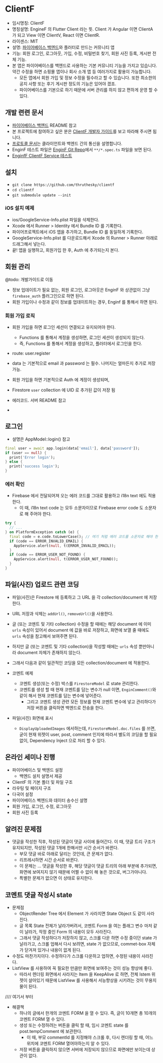 # ClientF

* 임시명칭: ClientF
* 명칭설명: EngineF 의 Flutter Client 라는 뜻. Client 가 Angular 이면 ClientA 가 되고 View 이면 ClientV, React 이면 ClientR.
* 라이센스: MIT
* 설명: [파이어베이스 백엔드](https://github.com/thruthesky/enginf)와 플러터로 만드는 커뮤니티 앱
* 기능: 회원 로그인, 로그아웃, 가입, 수정, 비밀번호 찾기, 회원 사진 등록, 게시판 전체 기능.
* 본 앱은 파이어베이스를 백엔드로 사용하는 기본 커뮤니티 기능을 가지고 있습니다. 약간 수정을 하면 쇼핑몰 앱이나 회사 소개 앱 등 여러가지로 활용이 가능합니다.
  * 모든 앱에서 회원 가입 및 정보 수정을 필수라고 할 수 있습니다. 또한 최소한의 공지 사항 또는 후기 게시판 정도의 기능은 있어야 겠죠.
  * 파이어베이스를 기본으로 하기 때문에 서버 관리를 하지 않고 편하게 운영 할 수 있다.


## 개발 련련 문서

* [파이어베이스 백엔드](https://github.com/thruthesky/enginf) README 참고
* 본 프로젝트에 참여하고 싶은 분은 [ClientF 개발자 가이드](https://github.com/thruthesky/clientf/blob/master/docs/DeveloperGuideLine.md)를 보고 따라해 주시면 됩니다.
* [프로토콜 문서](https://github.com/thruthesky/clientf/blob/master/docs/Protocols.md)는 클라이언트와 백엔드 간의 통신을 설명합니다.
* EnginF 테스트 파일은 [EnginF Git Repo](https://github.com/thruthesky/enginf)에서 `**/*.spec.ts` 파일을 보면 된다.
* [EnginfF ClientF Service 테스트](https://github.com/thruthesky/enginf_clientf_service/tree/master/test)

## 설치

* `git clone https://github.com/thruthesky/clientf`
* `cd clientf`
* `git submodule update --init`

### iOS 설치 예제

* ios/GoogleService-Info.plist 파일을 삭제한다.
* Xcode 에서 Runner > Identity 에서 Bundle ID 를 기록한다.
* 파이어프로젝트에서 iOS 앱을 추가하고, Bundle ID 를 동일하게 기록한다.
* GoogleService-Info.plist 를 다운로드해서 Xcode 의 Runner > Runner 아래로 드래그해서 넣는다.
* 끝! 앱을 실행하고, 회원가입 한 후, Auth 에 추가되는지 본다.




## 회원 관리

@todo: 개발가이드로 이동

* 정보 업데이트가 필요 없는, 회원 로그인, 로그아웃은 EnginF 와 상관없이 그냥 `firebase_auth` 플러그인으로 하면 된다.
* 회원 가입이나 수정과 같이 정보를 업데이트하는 경우, Enginf 를 통해서 하면 된다.



### 회원 가입 로직

* 회원 가입을 하면 로그인 세션이 연결되고 유지되어야 한다.
  * Functions 를 통해서 계정을 생성하면, 로그인 세션이 생성되지 않는다.
  * 즉, Functions 를 통해서 계정을 생성하고, 플러터에서 로그인을 한다.

* route: user.register
* data 는 기본적으로 email 과 password 는 필수. 나머지는 얼마든지 추가로 저장 가능.
* 회원 가입을 하면 기본적으로 Auth 에 계정이 생성되며,
* Firestore `user` collection 에 UID 로 추가된 값이 저장 됨


* 에러코드. 서버 README 참고
* 
<!-- 
코드 | 설명
--- | ---
input-data-is-not-provided | 회원 가입 정보를 전달하지 않은 경우
email-is-not-provided | 이메일 주소를 입력하지 않은 경우
password-is-not-provided | 비밀번호를 입력하지 않은 경우
auth/email-already-exists | 동일한 메일 주소가 이미 가입되어져 있는 경우 -->

## 로그인

* 설명은 AppModel::login() 참고

``` dart
final user = await app.login(data['email'], data['password']);
if (user == null) {
  print('Error login');
} else {
  print('success login');
}
```



### 에러 확인

* Firebase 에서 전달되어져 오는 에러 코드를 그대로 활용하고 i18n text 에도 적용한다.
  * 이 때, i18n text code 는 모두 소문자이므로 Firebase error code 도 소문자로 해 주어야 한다.

``` dart
try {
  // ...
} on PlatformException catch (e) {
  final code = e.code.toLowerCase(); // 여기 처럼 에러 코드를 소문자로 해야 한다. 이것은 언어 번역에서 사용되기 때문이다.
  if (code == ERROR_INVALID_EMAIL) {
    AppService.alert(null, t(ERROR_INVALID_EMAIL));
  }
  if (code == ERROR_USER_NOT_FOUND) {
    AppService.alert(null, t(ERROR_USER_NOT_FOUND));
  }
} 
```


## 파일(사진) 업로드 관련 코딩

* 파일(사진)은 Firestore 에 등록하고 그 URL 을 각 collection/document 에 저장한다.
* URL 저장과 삭제는 `addUrl()`, `removeUrl()`을 사용한다.
* 글 (또는 코멘트 및 기타 collection) 수정을 할 때에는 해당 document 에 이미 `urls` 속성이 있어서 document 에 값을 바로 저장하고, 화면에 보열 줄 때에도 `urls` 속성을 참고해서 보여주면 된다.
* 하지만 글 (또는 코멘트 및 기타 collection)을 작성할 때에는 `urls` 속성 뿐만아니라 document 자체가 존재하지 않는다.
* 그래서 다음과 같이 일관적인 코딩을 모든 collection/document 에 적용한다.

* 코멘트 예제
  * 코멘트 생성(또는 수정) 박스를 `FirestoreModel` 로 state 관리한다.
  * 코멘트를 생성 할 때 현재 코멘트를 담는 변수가 null 이면, `EnginComment()`와 같이 해서 현재 코멘트를 담는 변수에 넣어준다.
    * 그리고 코멘트 생성 관련 모든 정보를 현재 코멘트 변수에 넣고 관리하다가 저장 버튼을 클릭하면 백엔드로 전송을 한다.

* 파일(사진) 화면에 표시
  * `DisplayUploadedImages` 에서하는데, `FirestoreModel.doc.files` 를 쓰면, 굳이 현재 위젯이 user, post, comment 인지에 따라서 별도의 코딩을 할 필요 없이, Dependency Inject 으로 처리 할 수 있다.
  



## 온라인 세미나 진행

* 파이어베이스 및 백엔드 설정
  * 백엔드 설치 설명서 제공
* ClientF 의 기본 폴더 및 파일 구조
* 라우팅 및 페이지 구조
* 다국어 설정
* 파이어베이스 벡엔드와 데이터 송수신 설명
* 회원 가입, 로그인, 수정, 로그아웃
* 회원 사진 등록




## 알려진 문제점

* 댓글을 작성한 직후, 작성된 댓글이 댓글 사이에 들어간다. 이 때, 댓글 트리 구조가 유지되지만, 작성된 댓글 1개에 한해서만 시간 순서가 바뀐다. 
  * 부모 댓글 바로 아래로 달리는 것인데, 큰 문제가 없다.
  * 리프레시하면 시간 순서로 바뀐다.
  * 이 문제는 ... 댓글을 작성한 후, 해당 댓글이 댓글 트리의 아래 부분에 추가되면, 화면에 보여지지 않기 때문에 어쩔 수 없이 해 놓은 것으로, 버그가아니다.
  * 특별한 문제가 없으면 이 상태로 유지한다.



## 코멘트 댓글 작성시 state


* 문제점
  * ObjectRender Tree 에서 Element 가 사라지면 State Object 도 같이 사라진다.
  * 글 목록 State 전체가 날라가버려서, 코멘트 Form 을 여는 플래그 변수 마저 같이 날라가, 작정 중인 Form 의 내용이 모두 사라진다.
  * 그래서 댓글 작성하다가 저장하지 않고, 스크롤 다운 하면 수정 중이던 state 가 날라가고, 스크롤 업해서 다시 보려면, state 가 없으므로, commet-box 자체가 닫겨져 있거나 내용이 없게 된다.
* 수정도 마찬가지이다. 수정하다가 스크롤 다운하고 업하면, 수정된 내용이 사라진다.
* ListView 를 사용하여 꼭 필요한 만큼만 화면에 보여주는 것이 성능 향상에 좋다.
  * 따라서 렌더링 화면에서 사라지는 Item 을 KeepAlive 로 하면, 전체 Istem 위젯이 살아있기 때문에 ListView 를 사용해서 서능향상을 시키려는 것이 무용지물이 된다.

 //// 여기서 부터
* 해결책
  * 하나의 글에서 한개의 코멘트 FORM 을 열 수 있다. 즉, 글이 10개면 총 10개의 코멘트 FORM 열 수 있다.
  * 생성 또는 수정하려는 버튼을 클릭 할 때, 임시 코멘트 state 를 post.tempComment 에 보관한다.
    * 이 때, 부모 commentId 를 지정해야 스크롤 후, 다시 렌더링 할 때, 어느 위치에 코멘트 FORM 열어야하는지 알 수 있다.
  * 저장 버튼을 클릭하지 않으면 서버에 저장되지 않으므로 화면에만 보이는데 상관이 없다.

